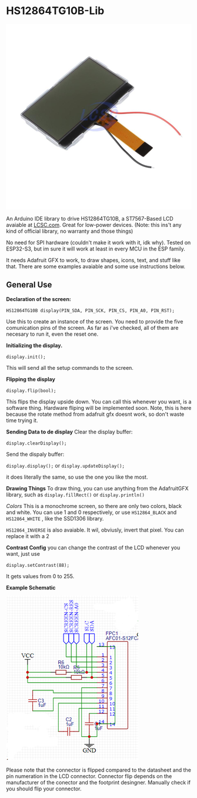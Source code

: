 # HS12864TG10B-Lib

![LCD Image](item.jpg)

An Arduino IDE library to drive HS12864TG10B, a ST7567-Based LCD avaiable at [LCSC.com](https://www.lcsc.com/product-detail/LCD-Screen_HS-HS12864TG10B_C18198252.html). Great for low-power devices. 
(Note: this ins't any kind of official library, no warranty and those things)



No need for SPI hardware (couldn't make it work with it, idk why). Tested on ESP32-S3, but im sure it will work at least in every MCU in the ESP family. 

It needs Adafruit GFX to work, to draw shapes, icons, text, and stuff like that. There are some examples avaiable and some use instructions below.



## General Use

**Declaration of the screen:**

    HS12864TG10B display(PIN_SDA, PIN_SCK, PIN_CS, PIN_A0, PIN_RST);

Use this to create an instance of the screen. You need to provide the five comunication pins of the screen. As far as i've checked, all of them are necesary to run it, even the reset one.

**Initializing the display.**

    display.init();
This will send all the setup commands to the screen.

**Flipping the display**

    display.flip(bool);
This flips the display upside down. You can call this whenever you want, is a software thing. Hardware fliping will be implemented soon. Note, this is here because the rotate method from adafruit gfx doesnt work, so don't waste time trying it.

**Sending Data to de display**
Clear the display buffer:

    display.clearDisplay();

Send the dispaly buffer:

`display.display();`  or  `display.updateDisplay();`

it does literally the same, so use the one you like the most.

**Drawing Things**
To draw thing, you can use anything from the AdafruitGFX library, such as `display.fillRect()` or `display.println()`

*Colors*
This is a monochrome screen, so there are only two colors, black and white. You can use 1 and 0 respectively, or use `HS12864_BLACK` and `HS12864_WHITE` , like the SSD1306 library.

`HS12864_INVERSE` is also avaiable. It wil, obviusly, invert that pixel. You can replace it with a 2

 
**Contrast Config**
you can change the contrast of the LCD whenever you want, just use 

    display.setContrast(88);
It gets values from 0 to 255. 

**Example Schematic**

![Example schematic](schem.png)

Please note that the connector is flipped compared to the datasheet and the pin numeration in the LCD connector. Connector flip depends on the manufacturer of the conector and the footprint desingner. Manually check if you should flip your connector.

